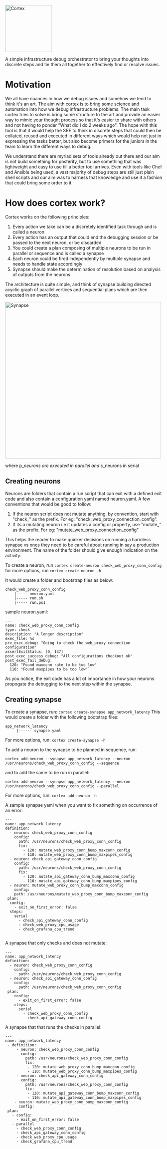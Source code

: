 
<img src="./assets/cortex_logo.jpeg" alt="Cortex" style="horizontal-align:center"
	    title="Cortex" width="150" height="150" />

<p>
A simple infrastructure debug orchestrator to bring your thoughts into discrete steps and tie them all together to effectively find or resolve issues.
</p>

# Motivation
We all have nuances in how we debug issues and somehow we tend to think it's an art. The aim with cortex is to bring some science and automation into how we debug infrastructure problems. The main task cortex tries to solve is bring some structure to the art and provide an easier way to mimic your thought process so that it's easier to share with others
and not having to ponder "What did I do 2 weeks ago". The hope with this tool is that it would help the SRE to think in discrete steps that could then be collated, reused and executed in different ways which would help not just in expressing the tasks better, but also become primers for the juniors in the team to learn the different ways to debug.

We understand there are myriad sets of tools already out there and our aim is not build something for posterity, but to use something that was lightweight and easy to use till a better tool arrives. Even with tools like Chef and Ansible being used, a vast majority of debug steps are still just plain shell scripts and our aim was to harness that knowledge and use it a fashion that could bring some order to it.

# How does cortex work?
Cortex works on the following principles:
1. Every action we take can be a discretely identified task through and is called a neuron
2. Every action has an output that could end the debugging session or be passed to the next neuron, or be discarded
3. You could create a plan composing of multiple neurons to be run in parallel or sequence and is called a synapse
4. Each neuron could be fired independently by multiple synapse and needs to handle state accordingly
5. Synapse should make the determination of resolution based on analysis of outputs from the neurons

The architecture is quite simple, and think of synapse building directed acyclic graph of parallel vertices and sequential plans which are then executed in an event loop.

<img src="./assets/cortex.jpg" alt="Synapse"
	title="Architecture" width="500" height="500" />

where p_*_neurons are executed in parallel and s_*_neurons in serial

## Creating neurons
Neurons are folders that contain a run script that can exit with a defined exit code and also contain a configuration yaml named neuron.yaml. A few conventions that would be good to follow:
1. If the neuron script does not mutate anything, by convention, start with "check_" as the prefix. For eg: "check_web_proxy_connection_config".
2. If its a mutating neuron i.e it updates a config or property, use "mutate_" as the prefix. For eg: "mutate_web_proxy_connection_config"

This helps the reader to make quicker decisions on running a harmless synapse vs ones they need to be careful about running in say a production environment. The name of the folder should give enough indication on the activity.

To create a neuron, run 
`cortex create-neuron check_web_proxy_conn_config`
 for more options, run
`cortex create-neuron -h`

It would create a folder and bootstrap files as below:

```
check_web_proxy_conn_config
    |----- neuron.yaml
    |----- run.sh
    |----- run.ps1
```

sample neuron.yaml:

```
---
name: check_web_proxy_conn_config
type: check
description: "A longer description"
exec_file: %s
pre_exec_debug: "Going to check the web_proxy connection configuration"
assertExitStatus: [0, 137]
post_exec_success_debug: "All configurations checkout ok"
post_exec_fail_debug:
  120: "Found maxconn rate to be too low"
  110: "Found maxpipes to be too low"`

```

As you notice, the exit code has a lot of importance in how your neurons propogate the debugging to the next step within the synapse.

## Creating synapse

To create a synapse, run:
`cortex create-synapse app_network_latency`
This would create a folder with the following bootstrap files:

```
app_network_latency
     |------ synapse.yaml     
```
For more options, run:
`cortex create-synapse -h`

To add a neuron to the synapse to be planned in sequence, run:

`cortex add-neuron --synapse app_network_latency --neuron /usr/neurons/check_web_proxy_conn_config --sequence`

and to add the same to be run in parallel:

`cortex add-neuron --synapse app_network_latency --neuron /usr/neurons/check_web_proxy_conn_config --parallel`

For more options, run:
`cortex add-neuron -h`

A sample synapse yaml when you want to fix something on occurrence of an error:

```
---
name: app_network_latency
definition:
  - neuron: check_web_proxy_conn_config
    config:
      path: /usr/neurons/check_web_proxy_conn_config
      fix:
        - 120: mutate_web_proxy_conn_bump_maxconn_config
        - 110: mutate_web_proxy_conn_bump_maxpipes_config
  - neuron: check_api_gateway_conn_config
    config:
      path: /usr/neurons/check_web_proxy_conn_config
      fix:
        - 120: mutate_api_gateway_conn_bump_maxconn_config
        - 110: mutate_api_gateway_conn_bump_maxpipes_config
  - neuron: mutate_web_proxy_conn_bump_maxconn_config
    config:
    path: /usr/neurons/mutate_web_proxy_conn_bump_maxconn_config
 plan:
  config:
    - exit_on_first_error: false    
  steps:
    serial
      - check_api_gateway_conn_config
      - check_web_proxy_cpu_usage
      - check_grafana_cpu_trend
    
```

A synapse that only checks and does not mutate:               

```
---
name: app_network_latency
definition:
  - neuron: check_web_proxy_conn_config
    config:
      path: /usr/neurons/check_web_proxy_conn_config
  - neuron: check_api_gateway_conn_config
    config:
      path: /usr/neurons/check_web_proxy_conn_config
 plan:
    config:
      - exit_on_first_error: false
    steps:
      serial
        - check_web_proxy_conn_config
        - check_api_gateway_conn_config 
```

A synapse that that runs the checks in parallel:               
    
```
---
name: app_network_latency
 - definition:
     - neuron: check_web_proxy_conn_config
       config:
         path: /usr/neurons/check_web_proxy_conn_config
         fix:
          - 120: mutate_web_proxy_conn_bump_maxconn_config
          - 110: mutate_web_proxy_conn_bump_maxpipes_config
     - neuron: check_api_gateway_conn_config
       config:
         path: /usr/neurons/check_web_proxy_conn_config
         fix:
          - 120: mutate_api_gateway_conn_bump_maxconn_config
          - 110: mutate_api_gateway_conn_bump_maxpipes_config
    - neuron: mutate_web_proxy_conn_bump_maxconn_config
      config:
 plan:
   - config:
     - exit_on_first_error: false
   - parallel
     - check_web_proxy_conn_config
     - check_api_gateway_conn_config
     - check_web_proxy_cpu_usage
     - check_grafana_cpu_trend
```
